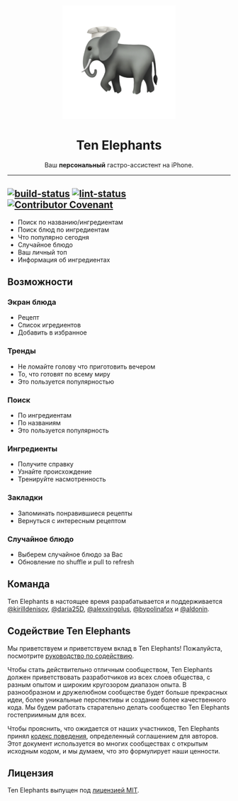 <p align="center">
<img height="256" src="icon/icon.png" />
</p>

<h1 align="center">Ten Elephants</h1>

<p align="center">Ваш <b>персональный</b> гастро-ассистент на iPhone.</p>

<p align=center>
</p>

---

[![build-status](https://github.com/bypolinafox/10-elephants/workflows/Build/badge.svg?branch=main)](https://github.com/bypolinafox/10-elephants/actions)
[![lint-status](https://github.com/bypolinafox/10-elephants/workflows/SwiftLint/badge.svg?branch=main)](https://github.com/bypolinafox/10-elephants/actions)
[![Contributor Covenant](https://img.shields.io/badge/Contributor%20Covenant-2.1-4baaaa.svg)](CODE_OF_CONDUCT.md)
---

- Поиск по названию/ингредиентам
- Поиск блюд по ингредиентам
- Что популярно сегодня
- Случайное блюдо
- Ваш личный топ
- Информация об ингредиентах

## Возможности

### Экран блюда

- Рецепт
- Список игредиентов
- Добавить в избранное

### Тренды

- Не ломайте голову что приготовить вечером
- То, что готовят по всему миру
- Это пользуется популярностью

### Поиск

- По ингредиентам
- По названиям
- Это пользуется популярность

### Ингредиенты

- Получите справку
- Узнайте происхождение
- Тренируйте насмотренность

### Закладки

- Запоминать понравившиеся рецепты
- Вернуться с интересным рецептом

### Случайное блюдо

- Выберем случайное блюдо за Вас
- Обновление по shuffle и pull to refresh 

## Команда

Ten Elephants в настоящее время разрабатывается и поддерживается [@kirilldenisov](https://github.com/kirilldenisov), [@daria25D](https://github.com/daria25D), [@alexxingplus](https://github.com/alexxingplus), [@bypolinafox](https://github.com/bypolinafox) и [@aldonin](https://github.com/aldonin).

## Содействие Ten Elephants

Мы приветствуем и приветствуем вклад в Ten Elephants! Пожалуйста, посмотрите
[руководство по содействию](CONTRIBUTING.md).

Чтобы стать действительно отличным сообществом, Ten Elephants должен приветствовать
разработчиков из всех слоев общества, с разным опытом и широким кругозором
диапазон опыта. В разнообразном и дружелюбном сообществе будет больше прекрасных
идеи, более уникальные перспективы и создание более качественного кода. Мы будем работать
старательно делать сообщество Ten Elephants гостеприимным для всех.

Чтобы прояснить, что ожидается от наших участников, Ten Elephants принял
[кодекс поведения](CODE_OF_CONDUCT.md), определенный соглашением для авторов. Этот документ используется
во многих сообществах с открытым исходным кодом, и мы думаем, что это формулирует наши ценности.

## Лицензия

Ten Elephants выпущен под [лицензией MIT](LICENSE).

